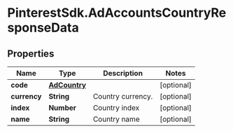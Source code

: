 # PinterestSdk.AdAccountsCountryResponseData

## Properties

Name | Type | Description | Notes
------------ | ------------- | ------------- | -------------
**code** | [**AdCountry**](AdCountry.md) |  | [optional] 
**currency** | **String** | Country currency. | [optional] 
**index** | **Number** | Country index | [optional] 
**name** | **String** | Country name | [optional] 


